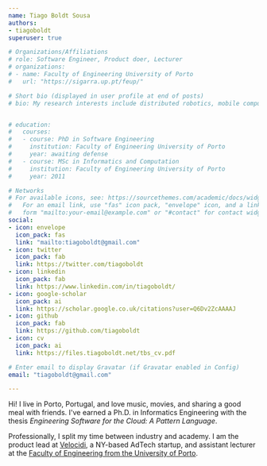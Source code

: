 ```yaml
---
name: Tiago Boldt Sousa
authors:
- tiagoboldt
superuser: true

# Organizations/Affiliations
# role: Software Engineer, Product doer, Lecturer
# organizations:
# - name: Faculty of Engineering University of Porto
#   url: "https://sigarra.up.pt/feup/"

# Short bio (displayed in user profile at end of posts)
# bio: My research interests include distributed robotics, mobile computing and programmable matter.


# education:
#   courses:
#   - course: PhD in Software Engineering
#     institution: Faculty of Engineering University of Porto
#     year: awaiting defense
#   - course: MSc in Informatics and Computation
#     institution: Faculty of Engineering University of Porto
#     year: 2011

# Networks
# For available icons, see: https://sourcethemes.com/academic/docs/widgets/#icons
#   For an email link, use "fas" icon pack, "envelope" icon, and a link in the
#   form "mailto:your-email@example.com" or "#contact" for contact widget.
social:
- icon: envelope
  icon_pack: fas
  link: "mailto:tiagoboldt@gmail.com"
- icon: twitter
  icon_pack: fab
  link: https://twitter.com/tiagoboldt
- icon: linkedin
  icon_pack: fab
  link: https://www.linkedin.com/in/tiagoboldt/
- icon: google-scholar
  icon_pack: ai
  link: https://scholar.google.co.uk/citations?user=Q6Dv2ZcAAAAJ
- icon: github
  icon_pack: fab
  link: https://github.com/tiagoboldt
- icon: cv
  icon_pack: ai
  link: https://files.tiagoboldt.net/tbs_cv.pdf

# Enter email to display Gravatar (if Gravatar enabled in Config)
email: "tiagoboldt@gmail.com"

---
```

Hi! I live in Porto, Portugal, and love music, movies, and sharing a good meal with friends. I've earned a Ph.D. in Informatics Engineering with the thesis *Engineering Software for the Cloud: A Pattern Language*.

Professionally, I split my time between industry and academy. I am the product lead at [Velocidi](https://www.velocidi.com/), a NY-based AdTech startup, and assistant lecturer at the [Faculty of Engineering from the University of Porto](https://sigarra.up.pt/feup/pt/func_geral.formview?p_codigo=479881).
